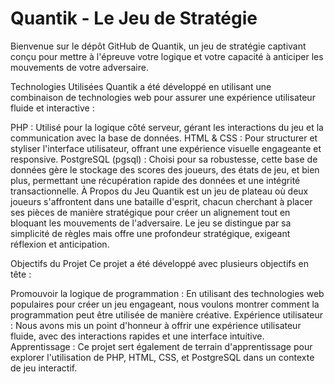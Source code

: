 # Quantik - Le Jeu de Stratégie 
Bienvenue sur le dépôt GitHub de Quantik, un jeu de stratégie captivant conçu pour mettre à l'épreuve votre logique et votre capacité à anticiper les mouvements de votre adversaire.

Technologies Utilisées Quantik a été développé en utilisant une combinaison de technologies web pour assurer une expérience utilisateur fluide et interactive :

PHP : Utilisé pour la logique côté serveur, gérant les interactions du jeu et la communication avec la base de données. 
HTML & CSS : Pour structurer et styliser l'interface utilisateur, offrant une expérience visuelle engageante et responsive. 
PostgreSQL (pgsql) : Choisi pour sa robustesse, cette base de données gère le stockage des scores des joueurs, des états de jeu, et bien plus, permettant une récupération rapide des données et une intégrité transactionnelle.
À Propos du Jeu Quantik est un jeu de plateau où deux joueurs s'affrontent dans une bataille d'esprit, chacun cherchant à placer ses pièces de manière stratégique pour créer un alignement tout en bloquant les mouvements de l'adversaire. Le jeu se distingue par sa simplicité de règles mais offre une profondeur stratégique, exigeant réflexion et anticipation.

Objectifs du Projet Ce projet a été développé avec plusieurs objectifs en tête :

Promouvoir la logique de programmation : En utilisant des technologies web populaires pour créer un jeu engageant, nous voulons montrer comment la programmation peut être utilisée de manière créative. Expérience utilisateur : Nous avons mis un point d'honneur à offrir une expérience utilisateur fluide, avec des interactions rapides et une interface intuitive.
Apprentissage : Ce projet sert également de terrain d'apprentissage pour explorer l'utilisation de PHP, HTML, CSS, et PostgreSQL dans un contexte de jeu interactif.

